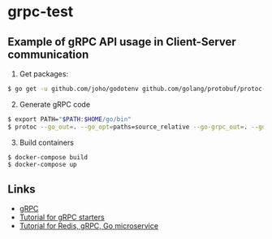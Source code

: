 # grpc-test

## Example of gRPC API usage in Client-Server communication

1. Get packages:

```bash
$ go get -u github.com/joho/godotenv github.com/golang/protobuf/protoc-gen-go google.golang.org/grpc github.com/go-redis/redis
```

2. Generate gRPC code

```bash
$ export PATH="$PATH:$HOME/go/bin"
$ protoc --go_out=. --go_opt=paths=source_relative --go-grpc_out=. --go-grpc_opt=paths=source_relative proto/service.proto
```

3. Build containers
```
$ docker-compose build
$ docker-compose up
```

## Links

- [gRPC](https://grpc.io/)
- [Tutorial for gRPC starters](https://youtube.com/playlist?list=PLrSqqHFS8XPYu-elDr1rjbfk0LMZkAA4X)
- [Tutorial for Redis, gRPC, Go microservice](https://medium.com/@felipe.infantino.moreno/microservice-in-golang-using-redis-and-grpc-865587aa260c)
